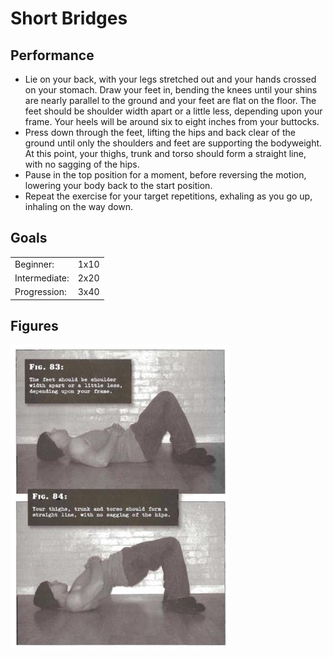 # Short Bridges

## Performance

- Lie on your back, with your legs stretched out and your hands crossed on your stomach. Draw your feet in, bending the knees until your shins are nearly parallel to the ground and your feet are flat on the floor. The feet should be shoulder width apart or a little less, depending upon your frame. Your heels will be around six to eight inches from your buttocks.
- Press down through the feet, lifting the hips and back clear of the ground until only the shoulders and feet are supporting the bodyweight. At this point, your thighs, trunk and torso should form a straight line, with no sagging of the hips.
- Pause in the top position for a moment, before reversing the motion, lowering your body back to the start position.
- Repeat the exercise for your target repetitions, exhaling as you go up, inhaling on the way down.

## Goals

| | |
|---|---|
|Beginner: | 1x10 |
|Intermediate: | 2x20 |
|Progression: | 3x40 |

## Figures

![](../images/05_bridges/step-1-bridge-convict-conditioning.jpg)
